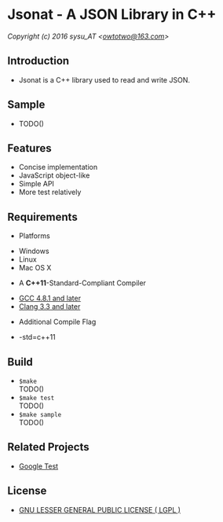 # Jsonat - A JSON Library in C++ #
*Copyright (c) 2016 sysu_AT &lt;<owtotwo@163.com>&gt;*


## Introduction ##
* Jsonat is a C++ library used to read and write JSON.


## Sample ##
* TODO()


## Features ##
* Concise implementation
* JavaScript object-like 
* Simple API
* More test relatively


## Requirements ##
+ Platforms
 - Windows
 - Linux
 - Mac OS X
 
+ A **C++11**-Standard-Compliant Compiler 
 - [GCC 4.8.1 and later](https://gcc.gnu.org/gcc-4.8/cxx0x_status.html)
 - [Clang 3.3 and later](http://clang.llvm.org/cxx_status.html)
 
+ Additional Compile Flag  
 - -std=c++11
 


## Build ##
* `$make`  
	TODO()
* `$make test`  
	TODO()
* `$make sample`  
	TODO()


## Related Projects ##
* [Google Test](https://github.com/google/googletest)


## License ##
* [GNU LESSER GENERAL PUBLIC LICENSE ( LGPL )](LICENSE)